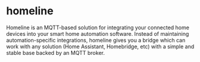 # homeline

Homeline is an MQTT-based solution for integrating your connected home devices into your smart home automation software. Instead of maintaining automation-specific integrations, homeline gives you a bridge which can work with any solution (Home Assistant, Homebridge, etc) with a simple and stable base backed by an MQTT broker.
